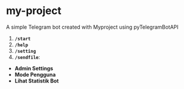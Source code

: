 # my-project
A simple Telegram bot created with Myproject using pyTelegramBotAPI

1. **`/start`**
2. **`/help`** 
3. **`/setting`**
4. **`/sendfile`**:

- **Admin Settings**
- **Mode Pengguna**
- **Lihat Statistik Bot**
